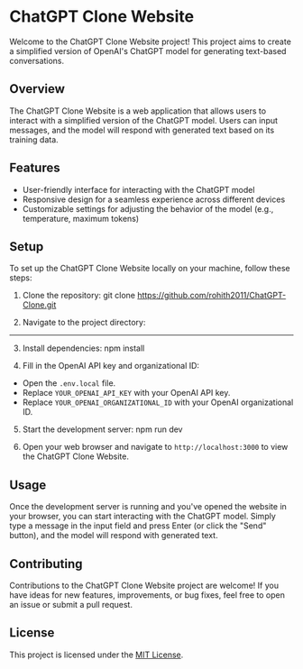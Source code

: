 # ChatGPT Clone Website

Welcome to the ChatGPT Clone Website project! This project aims to create a simplified version of OpenAI's ChatGPT model for generating text-based conversations.

## Overview

The ChatGPT Clone Website is a web application that allows users to interact with a simplified version of the ChatGPT model. Users can input messages, and the model will respond with generated text based on its training data.

## Features

- User-friendly interface for interacting with the ChatGPT model
- Responsive design for a seamless experience across different devices
- Customizable settings for adjusting the behavior of the model (e.g., temperature, maximum tokens)

## Setup

To set up the ChatGPT Clone Website locally on your machine, follow these steps:

1. Clone the repository:
git clone https://github.com/rohith2011/ChatGPT-Clone.git


2. Navigate to the project directory:
___


3. Install dependencies:
npm install



4. Fill in the OpenAI API key and organizational ID:
- Open the `.env.local` file.
- Replace `YOUR_OPENAI_API_KEY` with your OpenAI API key.
- Replace `YOUR_OPENAI_ORGANIZATIONAL_ID` with your OpenAI organizational ID.

5. Start the development server:
npm run dev



6. Open your web browser and navigate to `http://localhost:3000` to view the ChatGPT Clone Website.

## Usage

Once the development server is running and you've opened the website in your browser, you can start interacting with the ChatGPT model. Simply type a message in the input field and press Enter (or click the "Send" button), and the model will respond with generated text.

## Contributing

Contributions to the ChatGPT Clone Website project are welcome! If you have ideas for new features, improvements, or bug fixes, feel free to open an issue or submit a pull request.

## License

This project is licensed under the [MIT License](LICENSE).
